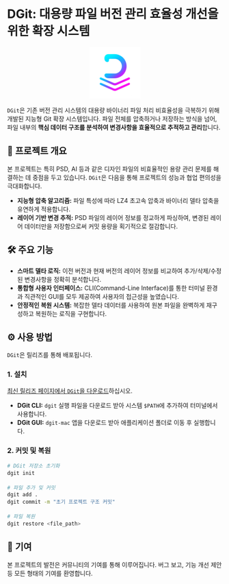 # DGit: 대용량 파일 버전 관리 효율성 개선을 위한 확장 시스템

<p align="center">
    <img src="ui/assets/icon.png?raw=true" width="120" height="120" alt="DGit logo">
</p>

`DGit`은 기존 버전 관리 시스템의 대용량 바이너리 파일 처리 비효율성을 극복하기 위해 개발된 지능형 Git 확장 시스템입니다. 파일 전체를 압축하거나 저장하는 방식을 넘어, 파일 내부의 **핵심 데이터 구조를 분석하여 변경사항을 효율적으로 추적하고 관리**합니다.

## 🚀 프로젝트 개요

본 프로젝트는 특히 PSD, AI 등과 같은 디자인 파일의 비효율적인 용량 관리 문제를 해결하는 데 중점을 두고 있습니다. `DGit`은 다음을 통해 프로젝트의 성능과 협업 편의성을 극대화합니다.

* **지능형 압축 알고리즘:** 파일 특성에 따라 LZ4 초고속 압축과 바이너리 델타 압축을 유연하게 적용합니다.
* **레이어 기반 변경 추적:** PSD 파일의 레이어 정보를 정교하게 파싱하여, 변경된 레이어 데이터만을 저장함으로써 커밋 용량을 획기적으로 절감합니다.

## 🛠️ 주요 기능

* **스마트 델타 로직:** 이전 버전과 현재 버전의 레이어 정보를 비교하여 추가/삭제/수정된 변경사항을 정확히 분석합니다.
* **통합형 사용자 인터페이스:** CLI(Command-Line Interface)를 통한 터미널 환경과 직관적인 GUI를 모두 제공하여 사용자의 접근성을 높였습니다.
* **안정적인 복원 시스템:** 복잡한 델타 데이터를 사용하여 원본 파일을 완벽하게 재구성하고 복원하는 로직을 구현합니다.

## ⚙️ 사용 방법

`DGit`은 릴리즈를 통해 배포됩니다.

### **1. 설치**

[최신 릴리즈 페이지에서 `DGit`을 다운로드](https://github.com/3pxTeam/DGIT/releases)하십시오.

* **DGit CLI:** `dgit` 실행 파일을 다운로드 받아 시스템 `$PATH`에 추가하여 터미널에서 사용합니다.
* **DGit GUI:** `dgit-mac` 앱을 다운로드 받아 애플리케이션 폴더로 이동 후 실행합니다.

### **2. 커밋 및 복원**

```bash
# DGit 저장소 초기화
dgit init

# 파일 추가 및 커밋
dgit add .
dgit commit -m "초기 프로젝트 구조 커밋"

# 파일 복원
dgit restore <file_path>
```

## 🤝 기여

본 프로젝트의 발전은 커뮤니티의 기여를 통해 이루어집니다. 버그 보고, 기능 개선 제안 등 모든 형태의 기여를 환영합니다.